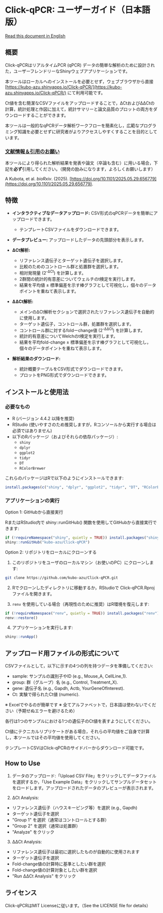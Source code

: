 # Click-qPCR: ユーザーガイド（日本語版）

[Read this document in English](README.md)

## 概要

Click-qPCRはリアルタイムPCR (qPCR) データの簡単な解析のために設計された，ユーザーフレンドリーなShinyウェブアプリケーションです。

本ツールはローカルへのインストールを必要とせず，ウェブブラウザから直接 [https://kubo-azu.shinyapps.io/Click-qPCR/](https://kubo-azu.shinyapps.io/Click-qPCR/) にて利用可能です。

Ct値を含む簡潔なCSVファイルをアップロードすることで，ΔCtおよびΔΔCtの計算，統計処理と作図に加えて，統計サマリーと論文品質のプロットの両方をダウンロードすることができます。

本ツールは一般的なqPCRデータ解析ワークフローを簡素化し，広範なプログラミング知識を必要とせずに研究者がよりアクセスしやすくすることを目的としています。

### <ins>文献情報＆引用のお願い</ins>

本ツールにより得られた解析結果を発表や論文（卒論も含む）に用いる場合，下記を**必ず**引用してください。（開発の励みになります，よろしくお願いします）

A Kubota, et al. *bioRxiv*. (2025). [https://doi.org/10.1101/2025.05.29.656779](https://doi.org/10.1101/2025.05.29.656779).


## 特徴

* **インタラクティブなデータアップロード:** CSV形式のqPCRデータを簡単にアップロードできます。
    * テンプレートCSVファイルをダウンロードできます。

* **データプレビュー:** アップロードしたデータの先頭部分を表示します。

* **ΔCt解析:**
    * リファレンス遺伝子とターゲット遺伝子を選択します。
    * 比較のためのコントロール群と処置群を選択します。
    * 相対発現量 (2<sup>-ΔCt</sup>) を計算します。
    * 2群間の統計的有意差についてウェルチのt検定を実行します。
    * 結果を平均値 ± 標準偏差を示す棒グラフとして可視化し，個々のデータポイントを重ねて表示します。

* **ΔΔCt解析:**
    * メインのΔCt解析セクションで選択されたリファレンス遺伝子を自動的に使用します。
    * ターゲット遺伝子，コントロール群，処置群を選択します。
    * コントロール群に対するfoldーchange値 (2<sup>-ΔΔCt</sup>) を計算します。
    * 統計的有意差についてWelchのt検定を実行します。
    * 結果を平均fold-change ± 標準偏差を示す棒グラフとして可視化し，個々のデータポイントを重ねて表示します。

* **解析結果のダウンロード:**
    * 統計概要テーブルをCSV形式でダウンロードできます。
    * プロットをPNG形式でダウンロードできます。


## インストールと使用法

### 必要なもの

* R (バージョン 4.4.2 以降を推奨)
* RStudio (使いやすさのため推奨しますが，Rコンソールから実行する場合は必須ではありません)
* 以下のRパッケージ（およびそれらの依存パッケージ）:
    * `shiny`
    * `dplyr`
    * `ggplot2`
    * `tidyr`
    * `DT`
    * `RColorBrewer`

これらのパッケージはRで以下のようにインストールできます:

```R
install.packages(c("shiny", "dplyr", "ggplot2", "tidyr", "DT", "RColorBrewer"))
```


### アプリケーションの実行

Option 1: GitHubから直接実行

RまたはRStudio内で shiny::runGitHub() 関数を使用してGitHubから直接実行できます:

```R
if (!requireNamespace("shiny", quietly = TRUE)) install.packages("shiny")
shiny::runGitHub("kubo-azu/Click-qPCR")
```


Option 2: リポジトリをローカルにクローンする

1. このリポジトリをユーザのローカルマシン（お使いのPC）にクローンします:

```sh
git clone https://github.com/kubo-azu/Click-qPCR.git
```

2. Rでクローンしたディレクトリに移動するか，RStudioで Click-qPCR.Rproj ファイルを開きます。

3. `renv` を使用している場合（再現性のために推奨）はR環境を復元します:

```R
if (!requireNamespace("renv", quietly = TRUE)) install.packages("renv")
renv::restore()
```

4. アプリケーションを実行します:

```R
shiny::runApp()
```

## アップロード用ファイルの形式について

CSVファイルとして，以下に示すの4つの列を持つデータを準備してください:

 - sample: サンプルの識別子やID (e.g., Mouse_A, CellLine_1).
 - group: 群（グループ）名 (e.g., Control, Treatment_X).
 - gene: 遺伝子名 (e.g., Gapdh, Actb, YourGeneOfInterest).
 - Ct: 実験で得られたCt値 (numeric).

※ Excelでやるのが簡単です
※ 全てアルファベットで，日本語は使わないでください（予期せぬエラーを避けるため）

各行は1つのサンプルにおける1つの遺伝子のCt値を表すようにしてください。

Ct値にテクニカルリプリケートがある場合，それらの平均値をご自身で計算し，本ツールではその平均値を使用してください。

テンプレートCSVはClick-qPCRのサイドバーからダウンロード可能です。

## How to Use

1. データのアップロード:「Upload CSV File」をクリックしてデータファイルを選択するか，「Use Example Data」をクリックしてサンプルデータセットをロードします。アップロードされたデータのプレビューが表示されます。

2. ΔCt Analysis:
 - リファレンス遺伝子（ハウスキーピング等）を選択 (e.g., Gapdh)
 - ターゲット遺伝子を選択
 - "Group 1" を選択（通常はコントロールとする群）
 - "Group 2" を選択（通常は処置群）
 - "Analyze" をクリック

3. ΔΔCt Analysis:
 - リファレンス遺伝子は最初に選択したものが自動的に使用されます
 - ターゲット遺伝子を選択
 - Fold-change値の計算時に基準としたい群を選択
 - Fold-change値の計算対象としたい群を選択
 - "Run ΔΔCt Analysis" をクリック


## ライセンス

Click-qPCRはMIT Licenseに従います。（See the LICENSE file for details）

